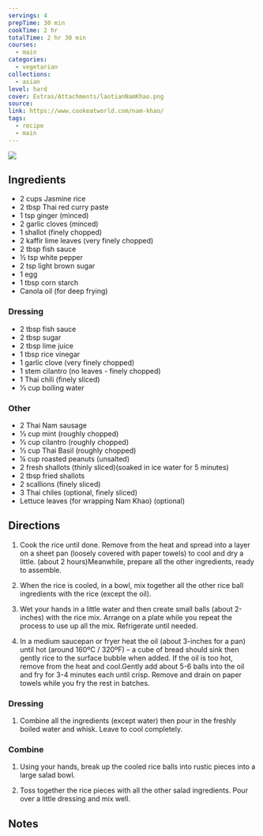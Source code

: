 ```yaml
---
servings: 4
prepTime: 30 min
cookTime: 2 hr
totalTime: 2 hr 30 min
courses:
  - main
categories:
  - vegetarian
collections:
  - asian
level: hard
cover: Extras/Attachments/laotianNamKhao.png
source:
link: https://www.cookeatworld.com/nam-khao/
tags:
  - recipe
  - main
---
```


![](Extras/Attachments/laotianNamKhao.png)


## Ingredients

- 2 cups Jasmine rice
- 2 tbsp Thai red curry paste
- 1 tsp ginger (minced)
- 2 garlic cloves (minced)
- 1 shallot (finely chopped)
- 2 kaffir lime leaves (very finely chopped)
- 2 tbsp fish sauce
- ½ tsp white pepper
- 2 tsp light brown sugar
- 1 egg
- 1 tbsp corn starch
- Canola oil (for deep frying)

### Dressing

- 2 tbsp fish sauce
- 2 tbsp sugar
- 2 tbsp lime juice
- 1 tbsp rice vinegar
- 1 garlic clove (very finely chopped)
- 1 stem cilantro (no leaves - finely chopped)
- 1 Thai chili (finely sliced)
- ⅓ cup boiling water

### Other

- 2 Thai Nam sausage
- ⅓ cup mint (roughly chopped)
- ⅓ cup cilantro (roughly chopped)
- ⅓ cup Thai Basil (roughly chopped)
- ¼ cup roasted peanuts (unsalted)
- 2 fresh shallots (thinly sliced)(soaked in ice water for 5 minutes)
- 2 tbsp fried shallots
- 2 scallions (finely sliced)
- 3 Thai chiles (optional, finely sliced)
- Lettuce leaves (for wrapping Nam Khao) (optional)


## Directions

1. Cook the rice until done. Remove from the heat and spread into a layer on a sheet pan (loosely covered with paper towels) to cool and dry a little. (about 2 hours)Meanwhile, prepare all the other ingredients, ready to assemble.

2. When the rice is cooled, in a bowl, mix together all the other rice ball ingredients with the rice (except the oil).

3. Wet your hands in a little water and then create small balls (about 2-inches) with the rice mix. Arrange on a plate while you repeat the process to use up all the mix. Refrigerate until needed.

4. In a medium saucepan or fryer heat the oil (about 3-inches for a pan) until hot (around 160ºC / 320ºF) – a cube of bread should sink then gently rice to the surface bubble when added. If the oil is too hot, remove from the heat and cool.Gently add about 5-6 balls into the oil and fry for 3-4 minutes each until crisp. Remove and drain on paper towels while you fry the rest in batches.

### Dressing

1. Combine all the ingredients (except water) then pour in the freshly boiled water and whisk. Leave to cool completely.

### Combine

1. Using your hands, break up the cooled rice balls into rustic pieces into a large salad bowl.

2. Toss together the rice pieces with all the other salad ingredients. Pour over a little dressing and mix well.


## Notes
